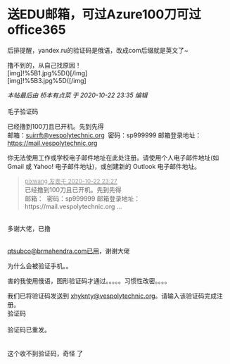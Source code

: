# 送EDU邮箱，可过Azure100刀可过office365


后排提醒，yandex.ru的验证码是俄语，改成com后缀就是英文了~<img id="aimg_ZiIaV" onclick="zoom(this, this.src, 0, 0, 0)" class="zoom" src="https://cdn.jsdelivr.net/gh/hishis/forum-master/public/images/patch.gif" onmouseover="img_onmouseoverfunc(this)" onload="thumbImg(this)" border="0" alt="" />

撸不到的，从自己找原因！<br />
<img id="aimg_eiYpr" onclick="zoom(this, this.src, 0, 0, 0)" class="zoom" src="https://i.loli.net/2020/10/22/Iu2Vk8FLMaCZQc9.jpg" onmouseover="img_onmouseoverfunc(this)" onload="thumbImg(this)" border="0" alt="" /><br />
[img]!%5B1.jpg%5D(<img id="aimg_G0NNV" onclick="zoom(this, this.src, 0, 0, 0)" class="zoom" src="https://i.loli.net/2020/10/22/rd6mCSnJLsbfvMN.jpg" onmouseover="img_onmouseoverfunc(this)" onload="thumbImg(this)" border="0" alt="" />)[/img]<br />
[img]!%5B3.jpg%5D(<img id="aimg_Q1TT7" onclick="zoom(this, this.src, 0, 0, 0)" class="zoom" src="https://i.loli.net/2020/10/22/AbCS46pFdXQLHvj.jpg" onmouseover="img_onmouseoverfunc(this)" onload="thumbImg(this)" border="0" alt="" />[/img]

<i class="pstatus"> 本帖最后由 桥本有点菜 于 2020-10-22 23:35 编辑 </i><br />
<br />
毛子验证码<img src="static/image/smiley/yct/002.gif" smilieid="30" border="0" alt="" /><img id="aimg_NF355" onclick="zoom(this, this.src, 0, 0, 0)" class="zoom" src="https://cdn.jsdelivr.net/gh/hishis/forum-master/public/images/patch.gif" onmouseover="img_onmouseoverfunc(this)" onload="thumbImg(this)" border="0" alt="" />

已经撸到100刀且已开机。先到先得<br />
邮箱：<a href="mailto:suirrft@vespolytechnic.org">suirrft@vespolytechnic.org</a>&nbsp;&nbsp;密码：sp999999 邮箱登录地址：https://mail.vespolytechnic.org

你无法使用工作或学校电子邮件地址在此处注册。请使用个人电子邮件地址(如 Gmail 或 Yahoo! 电子邮件地址)，或创建新的 Outlook 电子邮件地址。

<div class="quote"><blockquote><font size="2"><a href="https://www.hostloc.com/forum.php?mod=redirect&amp;goto=findpost&amp;pid=9338702&amp;ptid=757396" target="_blank"><font color="#999999">pixwang 发表于 2020-10-22 23:27</font></a></font><br />
已经撸到100刀且已开机。先到先得<br />
邮箱：&nbsp;&nbsp;密码：sp999999 邮箱登录地址：https://mail.vespolytechnic.org ...</blockquote></div><br />
多谢大佬，已撸<br />
<br />


qtsubco@brmahendra.com已用，谢谢大佬

为什么会被验证手机。。

害的我使用俄语，图形验证码才通过。。。。。习惯性改密。。。。

我们已将验证码发送到 <a href="mailto:xhyknty@vespolytechnic.org">xhyknty@vespolytechnic.org</a>。请输入该验证码完成注册。<br />
验证码<br />
 <br />
验证码已重发。<br />
<br />
<br />
这个收不到验证码，奇怪 了
